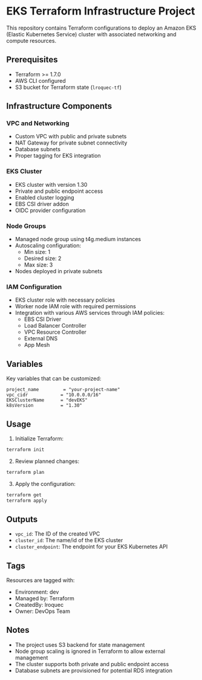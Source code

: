 # EKS Terraform Infrastructure Project

This repository contains Terraform configurations to deploy an Amazon EKS (Elastic Kubernetes Service) cluster with associated networking and compute resources.

## Prerequisites

- Terraform >= 1.7.0
- AWS CLI configured
- S3 bucket for Terraform state (`lroquec-tf`)

## Infrastructure Components

### VPC and Networking
- Custom VPC with public and private subnets
- NAT Gateway for private subnet connectivity
- Database subnets
- Proper tagging for EKS integration

### EKS Cluster
- EKS cluster with version 1.30
- Private and public endpoint access
- Enabled cluster logging
- EBS CSI driver addon
- OIDC provider configuration

### Node Groups
- Managed node group using t4g.medium instances
- Autoscaling configuration:
  - Min size: 1
  - Desired size: 2
  - Max size: 3
- Nodes deployed in private subnets

### IAM Configuration
- EKS cluster role with necessary policies
- Worker node IAM role with required permissions
- Integration with various AWS services through IAM policies:
  - EBS CSI Driver
  - Load Balancer Controller
  - VPC Resource Controller
  - External DNS
  - App Mesh

## Variables

Key variables that can be customized:

```hcl
project_name         = "your-project-name"
vpc_cidr            = "10.0.0.0/16"
EKSClusterName      = "devEKS"
k8sVersion          = "1.30"
```

## Usage

1. Initialize Terraform:
```bash
terraform init
```

2. Review planned changes:
```bash
terraform plan
```

3. Apply the configuration:
```bash
terraform get
terraform apply
```

## Outputs

- `vpc_id`: The ID of the created VPC
- `cluster_id`: The name/id of the EKS cluster
- `cluster_endpoint`: The endpoint for your EKS Kubernetes API

## Tags

Resources are tagged with:
- Environment: dev
- Managed by: Terraform
- CreatedBy: lroquec
- Owner: DevOps Team

## Notes

- The project uses S3 backend for state management
- Node group scaling is ignored in Terraform to allow external management
- The cluster supports both private and public endpoint access
- Database subnets are provisioned for potential RDS integration

